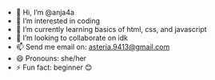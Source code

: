 - 👋 Hi, I’m @anja4a
- 👀 I’m interested in coding
- 🌱 I’m currently learning basics of html, css, and javascript
- 💞️ I’m looking to collaborate on idk
- 📫 Send me email on: asteria.9413@gmail.com
- 😄 Pronouns: she/her
- ⚡ Fun fact: beginner 😊

<!---
anja4a/anja4a is a ✨ special ✨ repository because its `README.md` (this file) appears on your GitHub profile.
You can click the Preview link to take a look at your changes.
--->
